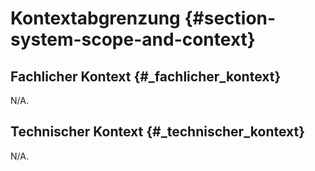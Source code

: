Kontextabgrenzung {#section-system-scope-and-context}
=================

Fachlicher Kontext {#_fachlicher_kontext}
------------------

N/A.

Technischer Kontext {#_technischer_kontext}
-------------------

N/A.
